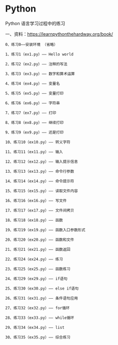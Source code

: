 # Python
Python 语言学习过程中的练习

一、资料：https://learnpythonthehardway.org/book/

    0、练习0——安装环境 （省略）

    1、练习1（ex1.py）—— Hello world 

    2、练习2（ex2.py）—— 注释的写法

    3、练习3（ex3.py）—— 数字和算术运算

    4、练习4（ex4.py）—— 变量名

    5、练习5（ex5.py）—— 变量打印

    6、练习6（ex6.py）—— 字符串

    7、练习7（ex7.py）—— 打印

    8、练习8（ex8.py）—— 继续打印

    9、练习9（ex9.py）—— 还是打印

    10、练习10（ex10.py）—— 转义字符

    11、练习11（ex11.py）—— 输入

    12、练习12（ex12.py）—— 输入提示信息

    13、练习13（ex13.py）—— 命令行参数

    14、练习14（ex14.py）—— 命令提示符

    15、练习15（ex15.py）—— 读取文件内容

    16、练习16（ex16.py）—— 写文件

    17、练习17（ex17.py）—— 文件间拷贝
	
    18、练习18（ex18.py）—— 函数

    19、练习19（ex19.py）—— 函数入口参数形式

    20、练习20（ex20.py）—— 函数和文件

    21、练习21（ex21.py）—— 函数返回
	
	22、练习24（ex24.py）—— 练习

    23、练习25（ex25.py）—— 函数练习
	
	24、练习29（ex29.py）—— if语句
	
	25、练习30（ex30.py）—— else if语句

	26、练习31（ex31.py）—— 条件语句应用
	
	27、练习32（ex32.py）—— for循环
	
	28、练习33（ex33.py）—— while循环
	
	29、练习34（ex34.py）—— list
	
	30、练习35（ex35.py）—— 综合练习






















	
